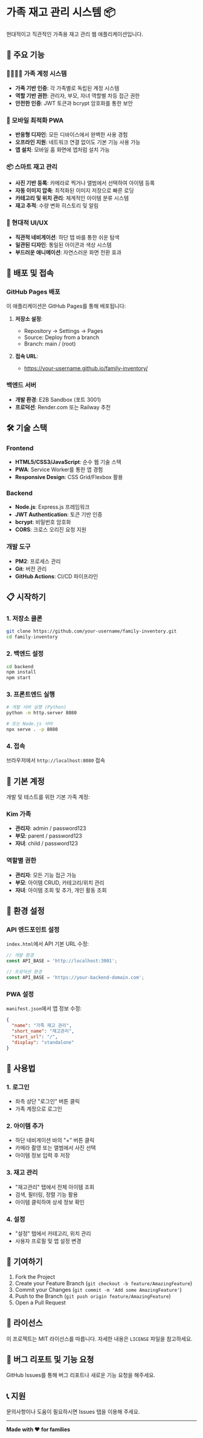# 가족 재고 관리 시스템 📦

현대적이고 직관적인 가족용 재고 관리 웹 애플리케이션입니다.

## 🌟 주요 기능

### 👨‍👩‍👧‍👦 가족 계정 시스템
- **가족 기반 인증**: 각 가족별로 독립된 계정 시스템
- **역할 기반 권한**: 관리자, 부모, 자녀 역할별 차등 접근 권한
- **안전한 인증**: JWT 토큰과 bcrypt 암호화를 통한 보안

### 📱 모바일 최적화 PWA
- **반응형 디자인**: 모든 디바이스에서 완벽한 사용 경험
- **오프라인 지원**: 네트워크 연결 없이도 기본 기능 사용 가능
- **앱 설치**: 모바일 홈 화면에 앱처럼 설치 가능

### 📦 스마트 재고 관리
- **사진 기반 등록**: 카메라로 찍거나 앨범에서 선택하여 아이템 등록
- **자동 이미지 압축**: 최적화된 이미지 저장으로 빠른 로딩
- **카테고리 및 위치 관리**: 체계적인 아이템 분류 시스템
- **재고 추적**: 수량 변화 히스토리 및 알림

### 🎨 현대적 UI/UX
- **직관적 네비게이션**: 하단 탭 바를 통한 쉬운 탐색
- **일관된 디자인**: 통일된 아이콘과 색상 시스템
- **부드러운 애니메이션**: 자연스러운 화면 전환 효과

## 🚀 배포 및 접속

### GitHub Pages 배포
이 애플리케이션은 GitHub Pages를 통해 배포됩니다:

1. **저장소 설정**:
   - Repository → Settings → Pages
   - Source: Deploy from a branch
   - Branch: main / (root)

2. **접속 URL**:
   - https://your-username.github.io/family-inventory/

### 백엔드 서버
- **개발 환경**: E2B Sandbox (포트 3001)
- **프로덕션**: Render.com 또는 Railway 추천

## 🛠 기술 스택

### Frontend
- **HTML5/CSS3/JavaScript**: 순수 웹 기술 스택
- **PWA**: Service Worker를 통한 앱 경험
- **Responsive Design**: CSS Grid/Flexbox 활용

### Backend
- **Node.js**: Express.js 프레임워크
- **JWT Authentication**: 토큰 기반 인증
- **bcrypt**: 비밀번호 암호화
- **CORS**: 크로스 오리진 요청 지원

### 개발 도구
- **PM2**: 프로세스 관리
- **Git**: 버전 관리
- **GitHub Actions**: CI/CD 파이프라인

## 📋 시작하기

### 1. 저장소 클론
```bash
git clone https://github.com/your-username/family-inventory.git
cd family-inventory
```

### 2. 백엔드 설정
```bash
cd backend
npm install
npm start
```

### 3. 프론트엔드 실행
```bash
# 개발 서버 실행 (Python)
python -m http.server 8080

# 또는 Node.js 서버
npx serve . -p 8080
```

### 4. 접속
브라우저에서 `http://localhost:8080` 접속

## 👥 기본 계정

개발 및 테스트를 위한 기본 가족 계정:

### Kim 가족
- **관리자**: admin / password123
- **부모**: parent / password123  
- **자녀**: child / password123

### 역할별 권한
- **관리자**: 모든 기능 접근 가능
- **부모**: 아이템 CRUD, 카테고리/위치 관리
- **자녀**: 아이템 조회 및 추가, 개인 활동 조회

## 🔧 환경 설정

### API 엔드포인트 설정
`index.html`에서 API 기본 URL 수정:

```javascript
// 개발 환경
const API_BASE = 'http://localhost:3001';

// 프로덕션 환경
const API_BASE = 'https://your-backend-domain.com';
```

### PWA 설정
`manifest.json`에서 앱 정보 수정:

```json
{
  "name": "가족 재고 관리",
  "short_name": "재고관리",
  "start_url": "/",
  "display": "standalone"
}
```

## 📱 사용법

### 1. 로그인
- 좌측 상단 "로그인" 버튼 클릭
- 가족 계정으로 로그인

### 2. 아이템 추가
- 하단 네비게이션 바의 "+" 버튼 클릭
- 카메라 촬영 또는 앨범에서 사진 선택
- 아이템 정보 입력 후 저장

### 3. 재고 관리
- "재고관리" 탭에서 전체 아이템 조회
- 검색, 필터링, 정렬 기능 활용
- 아이템 클릭하여 상세 정보 확인

### 4. 설정
- "설정" 탭에서 카테고리, 위치 관리
- 사용자 프로필 및 앱 설정 변경

## 🤝 기여하기

1. Fork the Project
2. Create your Feature Branch (`git checkout -b feature/AmazingFeature`)
3. Commit your Changes (`git commit -m 'Add some AmazingFeature'`)
4. Push to the Branch (`git push origin feature/AmazingFeature`)
5. Open a Pull Request

## 📄 라이선스

이 프로젝트는 MIT 라이선스를 따릅니다. 자세한 내용은 `LICENSE` 파일을 참고하세요.

## 🐛 버그 리포트 및 기능 요청

GitHub Issues를 통해 버그 리포트나 새로운 기능 요청을 해주세요.

## 📞 지원

문의사항이나 도움이 필요하시면 Issues 탭을 이용해 주세요.

---

**Made with ❤️ for families**